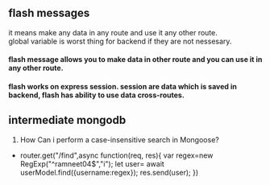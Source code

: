 ## flash messages
it means make any data in any route and use it any other route.
<br>
global variable is worst thing for backend if they are not nessesary.
<br>

#### flash message allows you to make data in other route and you can use it in any other route.
#### flash works on express session. session are data which is saved in backend, flash has ability to use data cross-routes.

## intermediate mongodb

1. How Can i perform a case-insensitive search in Mongoose?
- router.get("/find",async function(req, res){
  var regex=new RegExp("^ramneet04$","i");
  let user= await userModel.find({username:regex});
  res.send(user);
})